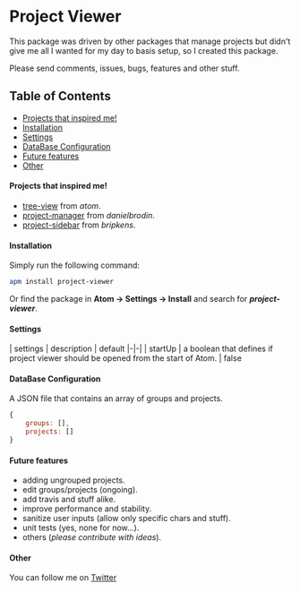 # Project Viewer

This package was driven by other packages that manage projects but didn't give me all I wanted for my day to basis setup, so I created this package.

Please send comments, issues, bugs, features and other stuff.

## Table of Contents
  * [Projects that inspired me!](#inspired)
  * [Installation](#installation)
  * [Settings](#settings)
  * [DataBase Configuration](#database-configuration)
  * [Future features](#future-features)
  * [Other](#other)

#### Projects that inspired me! <a id="inspired"></a>

* [tree-view](https://github.com/atom/tree-view/) from *atom*.
* [project-manager](https://github.com/danielbrodin/atom-project-manager/) from *danielbrodin*.
* [project-sidebar](https://github.com/bripkens/project-sidebar/) from *bripkens*.

#### Installation <a id="installation"></a>

Simply run the following command:
```sh
apm install project-viewer
```
Or find the package in **Atom → Settings → Install** and search for ***project-viewer***.

#### Settings <a id="inspired"></a>

| settings | description | default
|-|-|
| startUp  | a boolean that defines if project viewer should be opened from the start of Atom. | false

#### DataBase Configuration <a id="database-configuration"></a>

A JSON file that contains an array of groups and projects.

```js
{
    groups: [],
    projects: []
}
```

#### Future features <a id="future-features"></a>
* adding ungrouped projects.
* edit groups/projects (ongoing).
* add travis and stuff alike.
* improve performance and stability.
* sanitize user inputs (allow only specific chars and stuff).
* unit tests (yes, none for now...).
* others (*please contribute with ideas*).

#### Other <a id="other"></a>
You can follow me on [Twitter](https://twitter.com/jccguimaraes)
